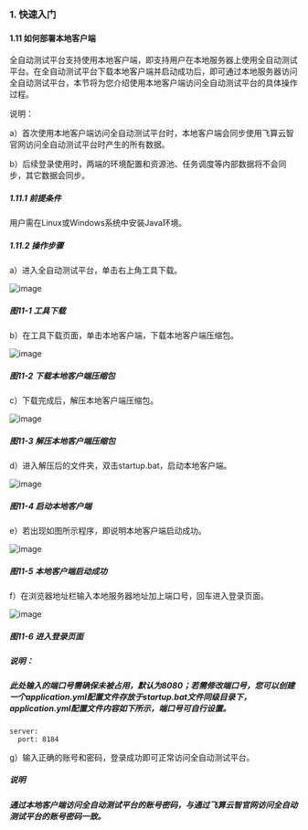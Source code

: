 ### 1. 快速入门

#### 1.11 如何部署本地客户端

全自动测试平台支持使用本地客户端，即支持用户在本地服务器上使用全自动测试平台。在全自动测试平台下载本地客户端并启动成功后，即可通过本地服务器访问全自动测试平台，本节将为您介绍使用本地客户端访问全自动测试平台的具体操作过程。

说明：

a）首次使用本地客户端访问全自动测试平台时，本地客户端会同步使用飞算云智官网访问全自动测试平台时产生的所有数据。

b）后续登录使用时，两端的环境配置和资源池、任务调度等内部数据将不会同步，其它数据会同步。

##### 1.11.1 前提条件

用户需在Linux或Windows系统中安装Java环境。

##### 1.11.2 操作步骤

a）进入全自动测试平台，单击右上角工具下载。

![image](https://user-images.githubusercontent.com/79617492/183833677-35f171e4-f77f-4725-91e7-d7ce24469294.png)

##### 图11-1 工具下载

b）在工具下载页面，单击本地客户端，下载本地客户端压缩包。

![image](https://user-images.githubusercontent.com/79617492/183833698-bcea9568-69cb-4bb2-b13a-fe1d1db540a9.png)

##### 图11-2 下载本地客户端压缩包

c）下载完成后，解压本地客户端压缩包。

![image](https://user-images.githubusercontent.com/79617492/183833720-50902c6c-8190-46cd-b9bb-c9ddc4e98278.png)

##### 图11-3 解压本地客户端压缩包

d）进入解压后的文件夹，双击startup.bat，启动本地客户端。

![image](https://user-images.githubusercontent.com/79617492/183833736-34232041-b3e1-4616-82fa-7c2fc0a05f9f.png)

##### 图11-4 启动本地客户端

e）若出现如图所示程序，即说明本地客户端启动成功。

![image](https://user-images.githubusercontent.com/79617492/183833749-3d0ef57e-a069-4959-a9fc-e804c7a48475.png)

##### 图11-5 本地客户端启动成功

f）在浏览器地址栏输入本地服务器地址加上端口号，回车进入登录页面。

![image](https://user-images.githubusercontent.com/79617492/183833767-ccb61c37-31e3-4146-8fd9-4308a742a94f.png)

##### 图11-6 进入登录页面

##### 说明：

##### 此处输入的端口号需确保未被占用，默认为8080；若需修改端口号，您可以创建一个application.yml配置文件存放于startup.bat文件同级目录下，application.yml配置文件内容如下所示，端口号可自行设置。


```
server:
  port: 8184
```

g）输入正确的账号和密码，登录成功即可正常访问全自动测试平台。

##### 说明

##### 通过本地客户端访问全自动测试平台的账号密码，与通过飞算云智官网访问全自动测试平台的账号密码一致。

